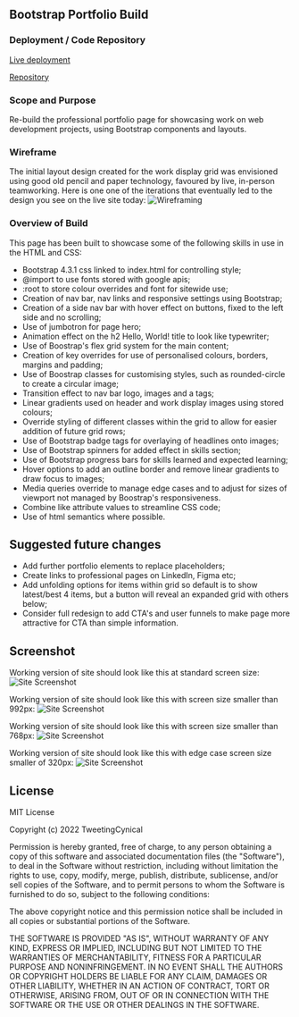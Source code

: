 ## Bootstrap Portfolio Build

### Deployment / Code Repository

[Live deployment](https://tweetingcynical.github.io/Bootstrap-Portfolio/)

[Repository](https://github.com/TweetingCynical/Bootstrap-Portfolio)

### Scope and Purpose

Re-build the professional portfolio page for showcasing work on web development projects, using Bootstrap components and layouts.

### Wireframe

The initial layout design created for the work display grid was envisioned using good old pencil and paper technology, favoured by live, in-person teamworking. Here is one one of the iterations that eventually led to the design you see on the live site today:
![Wireframing](./assets/images/wireframing.png)

### Overview of Build

This page has been built to showcase some of the following skills in use in the HTML and CSS:
- Bootstrap 4.3.1 css linked to index.html for controlling style;
- @import to use fonts stored with google apis;
- :root to store colour overrides and font for sitewide use;
- Creation of nav bar, nav links and responsive settings using Bootstrap;
- Creation of a side nav bar with hover effect on buttons, fixed to the left side and no scrolling;
- Use of jumbotron for page hero;
- Animation effect on the h2 Hello, World! title to look like typewriter;
- Use of Boostrap's flex grid system for the main content;
- Creation of key overrides for use of personalised colours, borders, margins and padding;
- Use of Boostrap classes for customising styles, such as rounded-circle to create a circular image;
- Transition effect to nav bar logo, images and a tags;
- Linear gradients used on header and work display images using stored colours;
- Override styling of different classes within the grid to allow for easier addition of future grid rows;
- Use of Bootstrap badge tags for overlaying of headlines onto images;
- Use of Bootstrap spinners for added effect in skills section;
- Use of Bootstrap progress bars for skills learned and expected learning;
- Hover options to add an outline border and remove linear gradients to draw focus to images;
- Media queries override to manage edge cases and to adjust for sizes of viewport not managed by Boostrap's responsiveness.
- Combine like attribute values to streamline CSS code;
- Use of html semantics where possible.


## Suggested future changes

- Add further portfolio elements to replace placeholders;
- Create links to professional pages on LinkedIn, Figma etc;
- Add unfolding options for items within grid so default is to show latest/best 4 items, but a button will reveal an expanded grid with others below;
- Consider full redesign to add CTA's and user funnels to make page more attractive for CTA than simple information.

## Screenshot

Working version of site should look like this at standard screen size:
![Site Screenshot](./assets/images/screenshot-ws.png)

Working version of site should look like this with screen size smaller than 992px:
![Site Screenshot](./assets/images/screenshot-991px.png)

Working version of site should look like this with screen size smaller than 768px:
![Site Screenshot](./assets/images/screenshot-767px.png)

Working version of site should look like this with edge case screen size smaller of 320px:
![Site Screenshot](./assets/images/screenshot-320px.png)

## License

MIT License

Copyright (c) 2022 TweetingCynical

Permission is hereby granted, free of charge, to any person obtaining a copy of this software and associated documentation files (the "Software"), to deal in the Software without restriction, including without limitation the rights to use, copy, modify, merge, publish, distribute, sublicense, and/or sell copies of the Software, and to permit persons to whom the Software is furnished to do so, subject to the following conditions:

The above copyright notice and this permission notice shall be included in all copies or substantial portions of the Software.

THE SOFTWARE IS PROVIDED "AS IS", WITHOUT WARRANTY OF ANY KIND, EXPRESS OR IMPLIED, INCLUDING BUT NOT LIMITED TO THE WARRANTIES OF MERCHANTABILITY, FITNESS FOR A PARTICULAR PURPOSE AND NONINFRINGEMENT. IN NO EVENT SHALL THE AUTHORS OR COPYRIGHT HOLDERS BE LIABLE FOR ANY CLAIM, DAMAGES OR OTHER LIABILITY, WHETHER IN AN ACTION OF CONTRACT, TORT OR OTHERWISE, ARISING FROM, OUT OF OR IN CONNECTION WITH THE SOFTWARE OR THE USE OR OTHER DEALINGS IN THE SOFTWARE.
